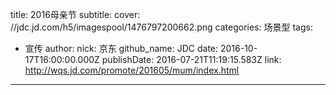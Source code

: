 title: 2016母亲节
subtitle: 
cover: //jdc.jd.com/h5/imagespool/1476797200662.png
categories: 场景型
tags:
  - 宣传
author:
  nick: 京东
  github_name: JDC
date: 2016-10-17T16:00:00.000Z
publishDate: 2016-07-21T11:19:15.583Z
link: http://wqs.jd.com/promote/201605/mum/index.html
---
